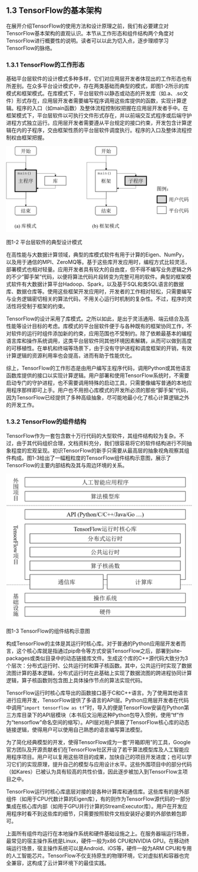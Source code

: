 ## 1.3 TensorFlow的基本架构

在展开介绍TensorFlow的使用方法和设计原理之前，我们有必要建立对TensorFlow基本架构的直观认识。本节从工作形态和组件结构两个角度对TensorFlow进行概要性的说明。读者可以以此为切入点，逐步理顺学习TensorFlow的脉络。

### 1.3.1 TensorFlow的工作形态

基础平台层软件的设计模式多种多样，它们对应用层开发者体现出的工作形态也有所差别。在众多平台设计模式中，存在两类基础而典型的模式，即图1-2所示的库模式和框架模式。在库模式下，平台层软件以静态或动态的开发库（如.a、.so文件）形式存在，应用层开发者需要编写程序调用这些库提供的函数，实现计算逻辑。程序的入口（如main函数）及整体流程控制权把握在应用层开发者手中。在框架模式下，平台层软件以可执行文件形式存在，并以前端交互式程序或后端守护进程方式独立运行。应用层开发者需要遵从平台规定的接口约束，开发包含计算逻辑在内的子程序，交由框架性质的平台层软件调度执行。程序的入口及整体流程控制权由框架把握。

![platform-mode](images/platform-mode.png)

图1-2  平台层软件的典型设计模式

在高性能与大数据计算领域，典型的库模式软件有用于计算的Eigen、NumPy，以及用于通信的MPI、ZeroMQ等。基于这些库开发应用时，编程方式比较灵活，部署模式也相对轻量。应用开发者具有较大的自由度，但不得不编写业务逻辑之外的不少“脚手架”代码，以便将算法代码片段转变为完整可用的软件。典型的框架模式软件有大数据计算平台Hadoop、Spark，以及基于SQL和类SQL语言的数据库、数据仓库等。使用这些框架开发应用时，开发者的工作相对轻松，只需要编写与业务逻辑密切相关的算法代码，不用关心运行时机制的复杂性。不过，程序的灵活性将受制于框架的约束。

TensorFlow的设计采用了库模式。之所以如此，是出于灵活通用、端云结合及高性能等设计目标的考虑。库模式的平台层软件便于与各种既有的框架协同工作，不对软件的运行时组件添加新的约束，应用范围也不受制约。除了依赖最基本的编程语言库和操作系统调用，这类平台层软件同其他环境因素解耦，从而可以做到高度的可移植性。在单机和终端等场景下，由于没有守护进程和调度框架的开销，有效计算逻辑的资源利用率也会提高，进而有助于性能优化。

综上，TensorFlow的工作形态是由用户编写主程序代码，调用Python或其他语言函数库提供的接口以实现计算逻辑。用户部署和使用TensorFlow系统时，不需要启动专门的守护进程，也不需要调用特殊的启动工具，只需要像编写普通的本地应用程序那样即可上手。用户也不用担心库模式的开发所必须的那些“脚手架”代码，因为TensorFlow已经提供了多种高级抽象，尽可能地最小化了核心计算逻辑之外的开发工作。

### 1.3.2 TensorFlow的组件结构

TensorFlow作为一套包含数十万行代码的大型软件，其组件结构较为复杂。不过，由于其代码组织合理，文档资料充分，我们很容易将它的软件结构进行不同抽象程度的宏观呈现。初识TensorFlow的新手只需要从最高层的抽象视角观察其组件构成。图1-3给出了一幅粗粒度的TensorFlow组件结构示意图，展示了TensorFlow的主要内部结构及其与周边环境的关系。

![basic-arch](images/basic-arch.png)

图1-3  TensorFlow的组件结构示意图

构成TensorFlow的主体是其运行时核心库。对于普通的Python应用层开发者而言，这个核心库就是指通过pip命令等方式安装TensorFlow之后，部署到site-packages或类似目录中的动态链接库文件。生成这个库的C++源代码大致分为3个层次：分布式运行时、公共运行时和算子核函数。其中，公共运行时实现了数据流图计算的基本逻辑，分布式运行时在此基础上实现了数据流图的跨进程协同计算逻辑，算子核函数则包含图上具体操作节点的算法实现代码。

TensorFlow运行时核心库导出的函数接口基于C和C++语言。为了使用其他语言进行应用开发，TensorFlow提供了多语言的API层。Python应用层开发者在代码中调用“`import tensorflow as tf`”时，导入的便是TensorFlow安装在Python第三方库目录下的API层模块（本书后文沿用这种Python包导入惯例，使用“tf”作为“tensorflow”命名空间的缩写）。API层对用户屏蔽了TensorFlow核心库的动态链接逻辑，使得用户可以使用自己熟悉的语言编写算法模型。

为了简化经典模型的开发，使得TensorFlow成为一套“开箱即用”的工具，Google官方团队及开源贡献者们在TensorFlow社区开设了若干算法模型库及人工智能应用程序项目。用户可以复用这些项目的成果，加快自己的项目开发进度；也可以学习它们的实现原理，提升自己的模型与应用设计水平。这些外围项目中的部分代码（如Kares）已被认为具有较高的共性价值，因此逐步被加入到TensorFlow主项目之中。

TensorFlow运行时核心库底层对接的是各种计算库和通信库。这些库有的是外部组件（如用于CPU代数计算的Eigen库），有的则作为TensorFlow源代码的一部分集成在核心库内部（如用于GPU并行计算的StreamExecutor库）。用户在开发应用程序时看不到这些库的细节，只需要按照软件文档安装好必要的外部依赖包即可。

上面所有组件均运行在本地操作系统和硬件基础设施之上。在服务器端运行场景，最常见的宿主操作系统是Linux，硬件一般为x86 CPU和NVIDIA GPU。在移动终端运行场景，宿主操作系统可以是Android、iOS等，硬件一般为ARM CPU和专用的人工智能芯片。TensorFlow不仅支持原生的物理环境，它对虚拟机和容器也完全兼容，这构成了云计算环境下的最佳实践。
